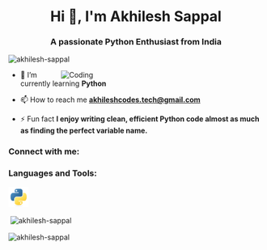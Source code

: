 <h1 align="center">Hi 👋, I'm Akhilesh Sappal</h1>
<h3 align="center">A passionate Python Enthusiast from India</h3>

<p align="left"> <img src="https://komarev.com/ghpvc/?username=akhilesh-sappal&label=Profile%20views&color=0e75b6&style=flat" alt="akhilesh-sappal" /> </p>
<img align="right" alt="Coding" width="400" src="https://imgs.search.brave.com/PwdgYm1GvSnYyJkSr9LhKSLKOPsH5ppMrkk_mwKXqNM/rs:fit:860:0:0:0/g:ce/aHR0cHM6Ly9pbWdz/LnNlYXJjaC5icmF2/ZS5jb20vank1bzBh/TWhJV2g5MlUyUzBl/MUQxZ2xib3o2M09m/d0JSSlpBVmY4aWVN/NC9yczpmaXQ6NTAw/OjA6MDowL2c6Y2Uv/YUhSMGNITTZMeTl0/WldScC9ZVEl1WjJs/d2FIa3VZMjl0L0wy/MWxaR2xoTDNZeExs/a3kvYkd0UVZHTTFU/VWRKTTA1cS9SWGha/YW13MFRsUm9NbHB1/L2NIWmpSRVp0VDBk/U2NtTlgvT1hCaGVr/MTZUa1JHYkUxSC9V/bXBoZWtacVltNUti/R1F5L2JIWmpibWgw/WVVOYWJHTkUvTVRK/TlZqbHVZVmRhZWxn/ei9UbXhaV0VwcVlV/TmFhbVJFL01XNHZO/emhZUTBaQ1IwOXMv/VXpaclpWa3hRbWxz/TDJkcC9jR2g1TG1k/cFpnLmdpZg.gif">

- 🌱 I’m currently learning **Python**

- 📫 How to reach me **akhileshcodes.tech@gmail.com**

- ⚡ Fun fact **I enjoy writing clean, efficient Python code almost as much as finding the perfect variable name.**

<h3 align="left">Connect with me:</h3>
<p align="left">
</p>

<h3 align="left">Languages and Tools:</h3>
<p align="left"> <a href="https://www.python.org" target="_blank" rel="noreferrer"> <img src="https://raw.githubusercontent.com/devicons/devicon/master/icons/python/python-original.svg" alt="python" width="40" height="40"/> </a> </p>

<p>&nbsp;<img align="center" src="https://github-readme-stats.vercel.app/api?username=akhilesh-sappal&show_icons=true&locale=en" alt="akhilesh-sappal" /></p>

<p><img align="center" src="https://github-readme-streak-stats.herokuapp.com/?user=akhilesh-sappal&" alt="akhilesh-sappal" /></p>

